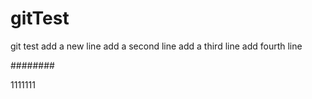 # gitTest
git test
add a new line
add a second line
add a third line
add fourth line

########

1111111